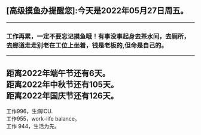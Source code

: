 ## [高级摸鱼办提醒您]:今天是2022年05月27日周五。
---
### 工作再累，一定不要忘记摸鱼哦！有事没事起身去茶水间，去厕所，去廊道走走别老在工位上坐着，钱是老板的,但命是自己的。
---
距离2022年端午节还有6天。  
距离2022年中秋节还有105天。  
距离2022年国庆节还有126天。  
---
工作996，生病ICU.  
工作955，work–life balance。  
工作 944，生活为先。